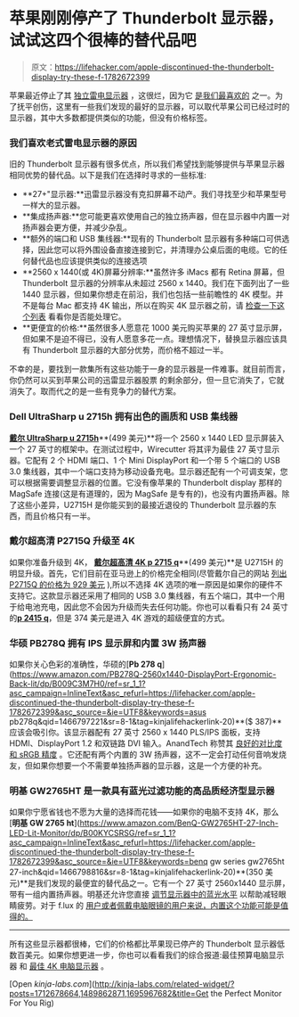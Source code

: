 # 苹果刚刚停产了 Thunderbolt 显示器，试试这四个很棒的替代品吧

> 原文：<https://lifehacker.com/apple-discontinued-the-thunderbolt-display-try-these-f-1782672399>

苹果最近停止了其 [独立雷电显示器](http://www.imore.com/apple-discontinues-thunderbolt-display) ，这很烂，因为它 [是我们最喜欢的](https://lifehacker.com/most-popular-computer-monitor-apple-thunderbolt-27-di-5967429) 之一。为了抚平创伤，这里有一些我们发现的最好的显示器，可以取代苹果公司已经过时的显示器，其中大多数都提供类似的功能，但没有价格标签。



### 我们喜欢老式雷电显示器的原因

旧的 Thunderbolt 显示器有很多优点，所以我们希望找到能够提供与苹果显示器相同优势的替代品。以下是我们在选择时寻求的一些标准:

*   **27+"显示器:**迅雷显示器没有克扣屏幕不动产。我们寻找至少和苹果型号一样大的显示器。
*   **集成扬声器:**您可能更喜欢使用自己的独立扬声器，但在显示器中内置一对扬声器会更方便，并减少杂乱。
*   **额外的端口和 USB 集线器:**现有的 Thunderbolt 显示器有多种端口可供选择，因此您可以将外围设备直接连接到它，并清理办公桌后面的电缆。它的任何替代品也应该提供类似的连接选项
*   **2560 x 1440(或 4K)屏幕分辨率:**虽然许多 iMacs 都有 Retina 屏幕，但 Thunderbolt 显示器的分辨率从未超过 2560 x 1440。我们在下面列出了一些 1440 显示器，但如果你想走在前沿，我们也包括一些前瞻性的 4K 模型。并不是每台 Mac 都支持 4K 输出，所以在购买 4K 显示器之前，请 [检查一下这个列表](https://support.apple.com/en-us/HT206587) 看看你是否能处理它。
*   **更便宜的价格:**虽然很多人愿意花 1000 美元购买苹果的 27 英寸显示屏，但如果不是迫不得已，没有人愿意多花一点。理想情况下，替换显示器应该具有 Thunderbolt 显示器的大部分优势，而价格不超过一半。

不幸的是，要找到一款集所有这些功能于一身的显示器是一件难事。就目前而言，你仍然可以买到苹果公司的迅雷显示器股票 的剩余部分，但一旦它消失了，它就消失了。取而代之的是一些有竞争力的替代方案。

### **Dell UltraSharp u 2715h 拥有出色的画质和 USB 集线器**

[**戴尔 UltraSharp u 2715h**](https://www.amazon.com/Dell-UltraSharp-27-Inch-LED-Lit-Monitor/dp/B00P0EQD1Q?asc_campaign=InlineText&asc_refurl=https://lifehacker.com/apple-discontinued-the-thunderbolt-display-try-these-f-1782672399&asc_source=&tag=kinjalifehackerlink-20)**(499 美元)**将一个 2560 x 1440 LED 显示屏装入一个 27 英寸的框架中。在测试过程中，Wirecutter 将其评为最佳 27 英寸显示器。它配有 2 个 HDMI 端口、1 个 Mini DisplayPort 和一个带 5 个端口的 USB 3.0 集线器，其中一个端口支持为移动设备充电。显示器还配有一个可调支架，您可以根据需要调整显示器的位置。它没有像苹果的 Thunderbolt display 那样的 MagSafe 连接(这是有道理的，因为 MagSafe 是专有的)，也没有内置扬声器。除了这些小差异，U2715H 是你能买到的最接近退役的 Thunderbolt 显示器的东西，而且价格只有一半。

### **戴尔超高清 P2715Q 升级至 4K**

如果你准备升级到 4K， [**戴尔超高清 4K p 2715 q**](https://www.amazon.com/dp/B00PC9HFO8?asc_campaign=InlineText&asc_refurl=https://lifehacker.com/apple-discontinued-the-thunderbolt-display-try-these-f-1782672399&asc_source=&linkCode=ogi&psc=1&smid=A1BOQWC2XF5W4I&tag=kinjalifehackerlink-20&th=1)**(499 美元)**是 U2715H 的明显升级。首先，它们目前在亚马逊上的价格完全相同(尽管戴尔自己的网站 [列出 P2715Q 的价格为 929 美元](http://accessories.dell.com/sna/products/Gaming_Accessories/productdetail.aspx?c=ca&l=en&s=dhs&cs=cadhs1&sku=210-ADOF&dgc=BA&cid=299605&lid=5718620&acd=1230922266027867137c94940922&ven3=676303405757150116#Overview) ),所以不选择 4K 选项的唯一原因是如果你的硬件不支持它。这款显示器还采用了相同的 USB 3.0 集线器，有五个端口，其中一个用于给电池充电，因此您不会因为升级而失去任何功能。你也可以看看只有 24 英寸的[**p 2415 q**](https://www.amazon.com/Dell-Monitor-P2715Q-27-Inch-LED-Lit/dp/B00PC9HFO8?asc_campaign=InlineText&asc_refurl=https://lifehacker.com/apple-discontinued-the-thunderbolt-display-try-these-f-1782672399&asc_source=&ie=UTF8&psc=1&ref_=twister_B014R6J7VU&tag=kinjalifehackerlink-20)，但是 374 美元是进入 4K 游戏的超级便宜的方式。

### **华硕 PB278Q 拥有 IPS 显示屏和内置 3W 扬声器**

如果你关心色彩的准确性，华硕的[**Pb 278 q**](https://www.amazon.com/PB278Q-2560x1440-DisplayPort-Ergonomic-Back-lit/dp/B009C3M7H0/ref=sr_1_1?asc_campaign=InlineText&asc_refurl=https://lifehacker.com/apple-discontinued-the-thunderbolt-display-try-these-f-1782672399&asc_source=&ie=UTF8&keywords=asus pb278q&qid=1466797221&sr=8-1&tag=kinjalifehackerlink-20)**($ 387)**应该会吸引你。该显示器配有 27 英寸 2560 x 1440 PLS/IPS 面板，支持 HDMI、DisplayPort 1.2 和双链路 DVI 输入。AnandTech 称赞其 [良好的对比度和 sRGB 精度](http://www.anandtech.com/show/6460/asus-pb278q-review-an-ips-competitor-emerges) 。它还配有两个内置的 3W 扬声器，这不一定会打动任何音响发烧友，但如果你想要一个不需要单独扬声器的显示器，这是一个方便的补充。

### **明基 GW2765HT 是一款具有蓝光过滤功能的高品质经济型显示器**

如果你宁愿省钱也不愿为大量的选择而花钱——如果你的电脑不支持 4K，那么 [**明基 GW 2765 ht**](https://www.amazon.com/BenQ-GW2765HT-27-Inch-LED-Lit-Monitor/dp/B00KYCSRSG/ref=sr_1_1?asc_campaign=InlineText&asc_refurl=https://lifehacker.com/apple-discontinued-the-thunderbolt-display-try-these-f-1782672399&asc_source=&ie=UTF8&keywords=benq gw series gw2765ht 27-inch&qid=1466798816&sr=8-1&tag=kinjalifehackerlink-20)**(350 美元)**是我们发现的最便宜的替代品之一。它有一个 27 英寸 2560x1440 显示屏，带有一组内置扬声器。明基还允许您直接 [调节显示器中的蓝光水平](http://www.benq.us/product/monitor/GW2765HT/features/) 以帮助减轻眼睛疲劳。对于 f.lux 的 [用户或者佩戴电脑眼镜的用户来说，内置这个功能可能是值得的。](http://lifehacker.com/f-lux-changes-your-screen-brightness-by-time-of-day-5158832)

* * *

所有这些显示器都很棒，它们的价格都比苹果现已停产的 Thunderbolt 显示器低数百美元。如果你想更进一步，你也可以看看我们的综合报道:最佳预算电脑显示器 和 [最佳 4K 电脑显示器](http://lifehacker.com/five-best-4k-computer-monitors-1712678664) 。

[Open *kinja-labs.com*](http://kinja-labs.com/related-widget/?posts=1712678664,1489862871,1695967682&title=Get the Perfect Monitor For You Rig)